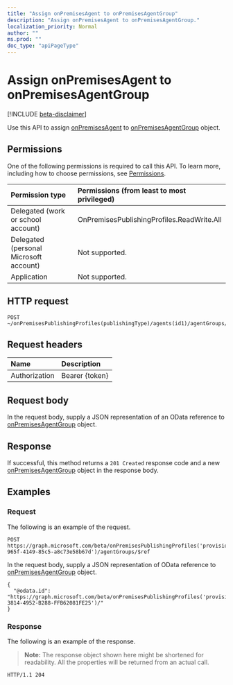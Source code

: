 ```yaml
---
title: "Assign onPremisesAgent to onPremisesAgentGroup"
description: "Assign onPremisesAgent to onPremisesAgentGroup."
localization_priority: Normal
author: ""
ms.prod: ""
doc_type: "apiPageType"
---
```


# Assign onPremisesAgent to onPremisesAgentGroup

[!INCLUDE [beta-disclaimer](../../includes/beta-disclaimer.md)]

Use this API to assign [onPremisesAgent](../resources/onpremisesagent.md) to [onPremisesAgentGroup](../resources/onpremisesagentgroup.md) object.

## Permissions

One of the following permissions is required to call this API. To learn more, including how to choose permissions, see [Permissions](/graph/permissions-reference).

| Permission type                        | Permissions (from least to most privileged) |
|:--------------------------------------|:---------------------------------------------------------|
|Delegated (work or school account)     | OnPremisesPublishingProfiles.ReadWrite.All |
| Delegated (personal Microsoft account) | Not supported. |
| Application                            | Not supported. |

## HTTP request

<!-- { "blockType": "ignored" } -->

```http
POST ~/onPremisesPublishingProfiles(publishingType)/agents(id1)/agentGroups/$ref
```

## Request headers

| Name          | Description   |
|:--------------|:--------------|
| Authorization | Bearer {token} |

## Request body

In the request body, supply a JSON representation of an OData reference to [onPremisesAgentGroup](../resources/onpremisesagentgroup.md) object.

## Response

If successful, this method returns a `201 Created` response code and a new [onPremisesAgentGroup](../resources/onpremisesagentgroup.md) object in the response body.

## Examples

### Request

The following is an example of the request.
<!-- {
  "blockType": "request",
  "name": "create_onpremisesagentgroup_from_onpremisesagent"
}-->

```http
POST https://graph.microsoft.com/beta/onPremisesPublishingProfiles('provisioning')/agents('1234b780-965f-4149-85c5-a8c73e58b67d')/agentGroups/$ref
```

In the request body, supply a JSON representation of OData reference to [onPremisesAgentGroup](../resources/onpremisesagentgroup.md) object.

```http
{
  "@odata.id": "https://graph.microsoft.com/beta/onPremisesPublishingProfiles('provisioning')/agentGroups('8832388F-3814-4952-B288-FFB62081FE25')/"
}
```

### Response

The following is an example of the response.

> **Note:** The response object shown here might be shortened for readability. All the properties will be returned from an actual call.

<!-- {
  "blockType": "response",
  "truncated": true,
  "@odata.type": "microsoft.graph.onPremisesAgentGroup"
} -->

```http
HTTP/1.1 204
```

<!-- uuid: 16cd6b66-4b1a-43a1-adaf-3a886856ed98
2019-02-04 14:57:30 UTC -->
<!-- {
  "type": "#page.annotation",
  "description": "Create onPremisesAgentGroup",
  "keywords": "",
  "section": "documentation",
  "tocPath": ""
}-->
